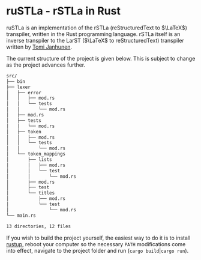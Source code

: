 # ruSTLa - rSTLa in Rust

ruSTLa is an implementation of the rSTLa
(reStructuredText to $`\LaTeX`$) transpiler,
written in the Rust programming language.
rSTLa itself is an inverse transpiler to the LarST ($`\LaTeX`$ to reStructuredText) transpiler written by [Tomi Janhunen](https://www.tuni.fi/fi/tomi-janhunen).

The current structure of the project is given below.
This is subject to change as the project advances further.
```bash
src/
├── bin
├── lexer
│   ├── error
│   │   ├── mod.rs
│   │   └── tests
│   │       └── mod.rs
│   ├── mod.rs
│   ├── tests
│   │   └── mod.rs
│   ├── token
│   │   ├── mod.rs
│   │   └── tests
│   │       └── mod.rs
│   └── token_mappings
│       ├── lists
│       │   ├── mod.rs
│       │   └── test
│       │       └── mod.rs
│       ├── mod.rs
│       ├── test
│       └── titles
│           ├── mod.rs
│           └── test
│               └── mod.rs
└── main.rs

13 directories, 12 files
```
If you wish to build the project yourself, the easiest way to do it is to install [rustup](https://rustup.rs/), reboot your computer so the necessary `PATH` modifications come into effect, navigate to the project folder and run (`cargo build`|`cargo run`).